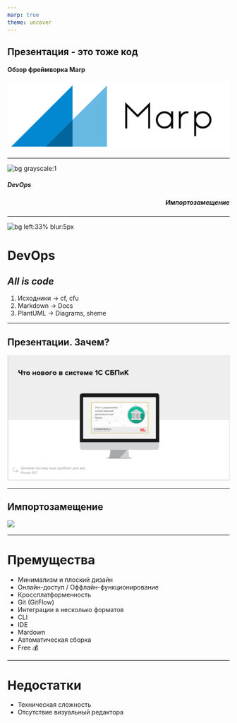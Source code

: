 ```yaml
---
marp: true
theme: uncover
---
```


<!--
_footer: aplastinin.ru, 2022
-->

## Презентация - это тоже **код**

#### Обзор фреймворка **Marp**

<center>

![height:6cm center](https://raw.githubusercontent.com/marp-team/marp/master/marp.png)

</center>

---

![bg grayscale:1](https://i.imgur.com/UBE7oXD.png)

<div align="left">
<h5>DevOps</h>
</div>

<div align="right">
<h5>Импортозамещение</h5>
</div>

---

![bg left:33% blur:5px](https://securityintelligence.com/wp-content/uploads/2016/06/javascript-ransomware.jpg)

# DevOps

## _All is code_

1. Исходники -> cf, cfu
2. Markdown -> Docs
3. PlantUML -> Diagrams, sheme

---

## Презентации. **Зачем?**

![](2022-07-21-17-14-08.png)

---

## Импорто**замещение**

![](https://i.etsystatic.com/16789287/r/il/683832/1718159442/il_794xN.1718159442_nhbt.jpg)

---

# **Пре**мущества

* Минимализм и плоский дизайн
* Онлайн-доступ / Оффлайн-функционирование
* Кроссплатформенность
* Git (GitFlow)
* Интеграции в несколько форматов
* CLI
* IDE
* Mardown
* Автоматическая сборка
* Free 💰

---

# **Недо**статки

* Техническая сложность
* Отсутствие визуальный редактора